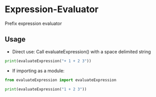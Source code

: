 # Expression-Evaluator
Prefix expression evaluator

## Usage
- Direct use: Call evaluateExpression() with a space delimited string
```python
print(evaluateExpression("+ 1 + 2 3"))
```

- If importing as a module:
```python
from evaluateExpression import evaluateExpression

print(evaluateExpression("1 + 2 3"))
```
